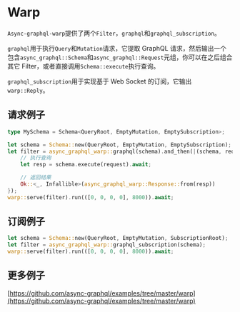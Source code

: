 # Warp

`Async-graphql-warp`提供了两个`Filter`，`graphql`和`graphql_subscription`。

`graphql`用于执行`Query`和`Mutation`请求，它提取 GraphQL 请求，然后输出一个包含`async_graphql::Schema`和`async_graphql::Request`元组，你可以在之后组合其它 Filter，或者直接调用`Schema::execute`执行查询。

`graphql_subscription`用于实现基于 Web Socket 的订阅，它输出`warp::Reply`。

## 请求例子

```rust
type MySchema = Schema<QueryRoot, EmptyMutation, EmptySubscription>;

let schema = Schema::new(QueryRoot, EmptyMutation, EmptySubscription);
let filter = async_graphql_warp::graphql(schema).and_then(|(schema, request): (MySchema, async_graphql::Request)| async move {
    // 执行查询
    let resp = schema.execute(request).await;

    // 返回结果
    Ok::<_, Infallible>(async_graphql_warp::Response::from(resp))
});
warp::serve(filter).run(([0, 0, 0, 0], 8000)).await;
```

## 订阅例子

```rust
let schema = Schema::new(QueryRoot, EmptyMutation, SubscriptionRoot);
let filter = async_graphql_warp::graphql_subscription(schema);
warp::serve(filter).run(([0, 0, 0, 0], 8000)).await;
```

## 更多例子

[https://github.com/async-graphql/examples/tree/master/warp](https://github.com/async-graphql/examples/tree/master/warp)
